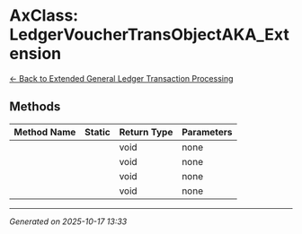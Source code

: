 # AxClass: LedgerVoucherTransObjectAKA_Extension

[← Back to Extended General Ledger Transaction Processing](../README.md)

## Methods

| Method Name | Static | Return Type | Parameters |
|-------------|--------|-------------|------------|
|  |  | void | none |
|  |  | void | none |
|  |  | void | none |
|  |  | void | none |

---

*Generated on 2025-10-17 13:33*
